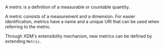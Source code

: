 A metric is a definition of a measurable or countable quantity. 

A metric consists of a measurement and a dimension. 
For easier identification, metrics have a name and a unique URI that can be used when referring to the metric.

Through XDM's extensibility mechanism, new metrics can be defined by extending `Metric`.
